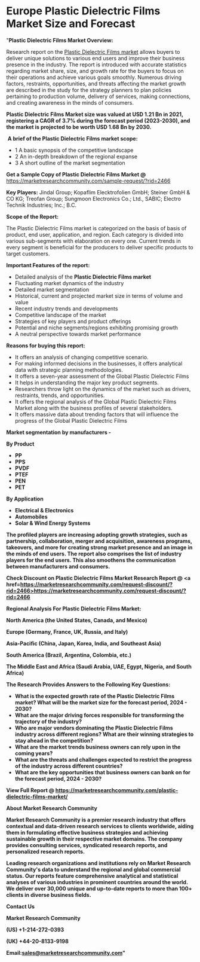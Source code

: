 # Europe Plastic Dielectric Films Market Size and Forecast
"<strong>Plastic Dielectric Films Market Overview:</strong>

Research report on the <a href=https://marketresearchcommunity.com/plastic-dielectric-films-market/>Plastic Dielectric Films market</a> allows buyers to deliver unique solutions to various end users and improve their business presence in the industry. The report is introduced with accurate statistics regarding market share, size, and growth rate for the buyers to focus on their operations and achieve various goals smoothly. Numerous driving factors, restraints, opportunities, and threats affecting the market growth are described in the study for the strategy planners to plan policies pertaining to production volume, delivery of services, making connections, and creating awareness in the minds of consumers.

<strong>Plastic Dielectric Films Market size was valued at USD 1.21 Bn in 2021, registering a CAGR of 3.7% during the forecast period (2023-2030), and the market is projected to be worth USD 1.68 Bn by 2030.</strong>

 <Strong>A brief of the Plastic Dielectric Films market scope:</Strong>
<ul>
 <li>1  A basic synopsis of the competitive landscape</li>
 <li>2  An in-depth breakdown of the regional expanse</li>
 <li>3  A short outline of the market segmentation</li>
</ul>
<strong>Get a Sample Copy of Plastic Dielectric Films Market @ </b></strong><a href=https://marketresearchcommunity.com/sample-request/?rid=2466><u>https://marketresearchcommunity.com/sample-request/?rid=2466</u></a>

<strong>Key Players:</strong> 
Jindal Group; Kopaflim Elecktrofolien GmbH; Steiner GmbH &amp; CO KG; Treofan Group; Sungmoon Electronics Co.; Ltd., SABIC; Electro Technik Industries; Inc.; B.C.

<strong>Scope of the Report:</strong>

The Plastic Dielectric Films market is categorized on the basis of basis of product, end user, application, and region. Each category is divided into various sub-segments with elaboration on every one. Current trends in every segment is beneficial for the producers to deliver specific products to target customers.

<strong><b>Important Features of the report:</b></strong>
<ul>
  <li>Detailed analysis of the <strong><b>Plastic Dielectric Films </b></strong><strong><b>market</b></strong></li>
  <li>Fluctuating market dynamics of the industry</li>
  <li>Detailed market segmentation</li>
  <li>Historical, current and projected market size in terms of volume and value</li>
  <li>Recent industry trends and developments</li>
  <li>Competitive landscape of the market</li>
  <li>Strategies of key players and product offerings</li>
  <li>Potential and niche segments/regions exhibiting promising growth</li>
  <li>A neutral perspective towards market performance</li>
</ul>
<strong><b>Reasons for buying this report:</b></strong>
<ul>
  <li>It offers an analysis of changing competitive scenario.</li>
  <li>For making informed decisions in the businesses, it offers analytical data with strategic planning methodologies.</li>
  <li>It offers a seven-year assessment of the Global Plastic Dielectric Films</li>
  <li>It helps in understanding the major key product segments.</li>
  <li>Researchers throw light on the dynamics of the market such as drivers, restraints, trends, and opportunities.</li>
  <li>It offers the regional analysis of the Global Plastic Dielectric Films Market along with the business profiles of several stakeholders.</li>
  <li>It offers massive data about trending factors that will influence the progress of the Global Plastic Dielectric Films</li>
</ul>

<strong>Market segmentation by manufacturers -</strong>


<strong><strong>By Product </strong></h4>
<ul>
 	<li>PP</li>
 	<li>PPS</li>
 	<li>PVDF</li>
 	<li>PTEF</li>
 	<li>PEN</li>
 	<li>PET</li>
</ul>
<strong><strong>By Application </strong></h4>
<ul>
 	<li>Electrical &amp; Electronics</li>
 	<li>Automobiles</li>
 	<li>Solar &amp; Wind Energy Systems</li>
</ul>

The profiled players are increasing adopting growth strategies, such as partnership, collaboration, merger and acquisition, awareness programs, takeovers, and more for creating strong market presence and an image in the minds of end users. The report also comprises the list of industry players for the end users. This also smoothens the communication between manufacturers and consumers.

<strong><b>Check Discount on Plastic Dielectric Films Market Research Report @ </b></strong><a href=https://marketresearchcommunity.com/request-discount/?rid=2466><u>https://marketresearchcommunity.com/request-discount/?rid=2466</u></a>

<strong>Regional Analysis For Plastic Dielectric Films Market:</strong>

<strong>North America</strong> (the United States, Canada, and Mexico)

<strong>Europe</strong> (Germany, France, UK, Russia, and Italy)

<strong>Asia-Pacific</strong> (China, Japan, Korea, India, and Southeast Asia)

<strong>South America</strong> (Brazil, Argentina, Colombia, etc.)

<strong>The Middle East and Africa</strong> (Saudi Arabia, UAE, Egypt, Nigeria, and South Africa)

<strong>The Research Provides Answers to the Following Key Questions:</strong>
<ul>
 	<li>What is the expected growth rate of the Plastic Dielectric Films market? What will be the market size for the forecast period, 2024 - 2030?</li>
 	<li>What are the major driving forces responsible for transforming the trajectory of the industry?</li>
 	<li>Who are major vendors dominating the Plastic Dielectric Films industry across different regions? What are their winning strategies to stay ahead in the competition?</li>
 	<li>What are the market trends business owners can rely upon in the coming years?</li>
 	<li>What are the threats and challenges expected to restrict the progress of the industry across different countries?</li>
 	<li>What are the key opportunities that business owners can bank on for the forecast period, 2024 - 2030?</li>
</ul>

<strong>View Full Report @</strong> <a href=https://marketresearchcommunity.com/plastic-dielectric-films-market/>https://marketresearchcommunity.com/plastic-dielectric-films-market/</a>

<strong>About Market Research Community</strong>

Market Research Community is a premier research industry that offers contextual and data-driven research services to clients worldwide, aiding them in formulating effective business strategies and achieving sustainable growth in their respective market domains. The company provides consulting services, syndicated research reports, and personalized research reports.

Leading research organizations and institutions rely on Market Research Community's data to understand the regional and global commercial status. Our reports feature comprehensive analytical and statistical analyses of various industries in prominent countries around the world. We deliver over 30,000 unique and up-to-date reports to more than 100+ clients in diverse business fields.

<strong>Contact Us</strong>

<strong>Market Research Community</strong>

(US) +1-214-272-0393

(UK) +44-20-8133-9198

<strong>Email:</strong>sales@marketresearchcommunity.com"
